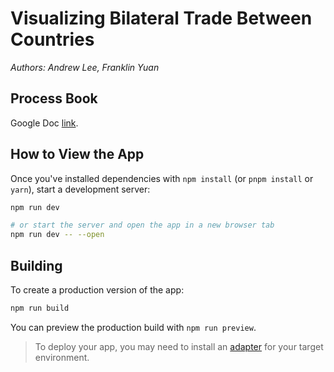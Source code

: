 # Visualizing Bilateral Trade Between Countries

*Authors: Andrew Lee, Franklin Yuan*

## Process Book
Google Doc [link](https://docs.google.com/document/d/1ym9aAKeQHBe1OTCFG1JeLSgSWCZnzHSTmUCR-wCfH_4/edit?usp=sharing).

## How to View the App

Once you've installed dependencies with `npm install` (or `pnpm install` or `yarn`), start a development server:

```bash
npm run dev

# or start the server and open the app in a new browser tab
npm run dev -- --open
```

## Building

To create a production version of the app:

```bash
npm run build
```

You can preview the production build with `npm run preview`.

> To deploy your app, you may need to install an [adapter](https://kit.svelte.dev/docs/adapters) for your target environment.
